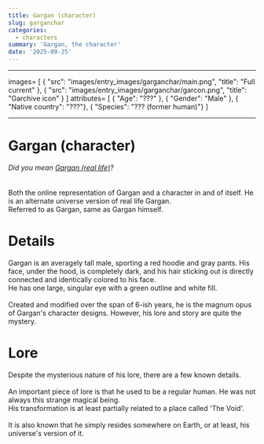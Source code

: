 ```yaml
---
title: Gargan (character)
slug: garganchar
categories:
  - characters
summary: 'Gargan, the character'
date: '2025-09-25'
---
```

___
images=
[
  { "src": "images/entry_images/garganchar/main.png", "title": "Full current" },
  { "src": "images/entry_images/garganchar/garcon.png", "title": "Garchive icon" }
]
attributes=
[
  { "Age": "???" },
  { "Gender": "Male" },
  { "Native country": "???"},
  { "Species": "??? (former human)"}
]
___
# Gargan (character)
<div class="similar-warn"><i>Did you mean <a href="entry.html?slug=garganirl">Gargan (real life)</a>?</i></div>
<br>
<br>
Both the online representation of Gargan and a character in and of itself. He is an alternate universe version of real life Gargan.
<br>
Referred to as Gargan, same as Gargan himself.
<br>

# Details
Gargan is an averagely tall male, sporting a red hoodie and gray pants. 
His face, under the hood, is completely dark, and his hair sticking out is directly connected and identically colored to his face.
<br>
He has one large, singular eye with a green outline and white fill.
<br>
<br>
Created and modified over the span of 6-ish years, he is the magnum opus of Gargan's character designs.
However, his lore and story are quite the mystery.
<br>

# Lore
Despite the mysterious nature of his lore, there are a few known details. 
<br>
<br>
An important piece of lore is that he used to be a regular human. He was not always this strange magical being.
<br>
His transformation is at least partially related to a place called 'The Void'.
<br>
<br>
It is also known that he simply resides somewhere on Earth, or at least, his universe's version of it.
